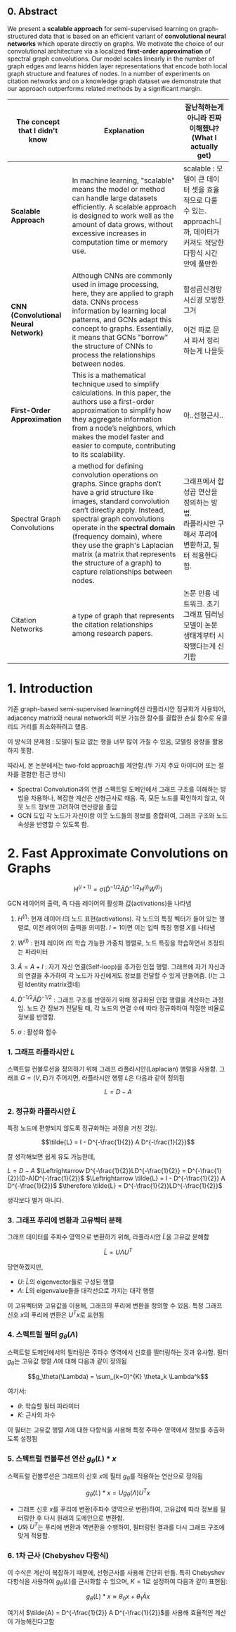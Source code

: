 ## 0. Abstract

We present a **scalable approach** for semi-supervised learning on graph- structured data that is based on an efficient variant of **convolutional neural networks** which operate directly on graphs. We motivate the choice of our convolutional architecture via a localized **first-order approximation** of spectral graph convolutions. Our model scales linearly in the number of graph edges and learns hidden layer representations that encode both local graph structure and features of nodes. In a number of experiments on citation networks and on a knowledge graph dataset we demonstrate that our approach outperforms related methods by a significant margin.



| The concept that I didn't know         | Explanation                                                                                                                                                                                                                                                                                                                                                                                  | 잘난척하는게 아니라 진짜 이해했냐?(What I actually get)                                         |
| -------------------------------------- | -------------------------------------------------------------------------------------------------------------------------------------------------------------------------------------------------------------------------------------------------------------------------------------------------------------------------------------------------------------------------------------------- | -------------------------------------------------------------------------------- |
| **Scalable Approach**                  | In machine learning, "scalable" means the model or method can handle large datasets efficiently. A scalable approach is designed to work well as the amount of data grows, without excessive increases in computation time or memory use.                                                                                                                                                    | scalable : 모델이 큰 데이터 셋을 효율적으로 다룰 수 있는.<br>approach니까, 데이터가 커져도 적당한 다항식 시간 안에 풀만한 |
| **CNN (Convolutional Neural Network)** | Although CNNs are commonly used in image processing, here, they are applied to graph data. CNNs process information by learning local patterns, and GCNs adapt this concept to graphs. Essentially, it means that GCNs "borrow" the structure of CNNs to process the relationships between nodes.                                                                                            | 합성곱신경망<br>시신경 모방한 그거<br><br>이건 따로 문서 파서 정리하는게 나을듯                                |
| **First-Order Approximation**          | This is a mathematical technique used to simplify calculations. In this paper, the authors use a first-order approximation to simplify how they aggregate information from a node’s neighbors, which makes the model faster and easier to compute, contributing to its scalability.                                                                                                          | 아..선형근사..                                                                        |
| Spectral Graph Convolutions            | a method for defining convolution operations on graphs. Since graphs don’t have a grid structure like images, standard convolution can’t directly apply. Instead, spectral graph convolutions operate in the **spectral domain** (frequency domain), where they use the graph's Laplacian matrix (a matrix that represents the structure of a graph) to capture relationships between nodes. | 그래프에서 합성곱 연산을 정의하는 방법.<br>라플라시안 구해서 푸리에 변환하고, 필터 적용한다함.                          |
| Citation Networks                      | a type of graph that represents the citation relationships among research papers.                                                                                                                                                                                                                                                                                                            | 논문 인용 네트워크. 초기 그래프 딥러닝 모델이 논문 생태계부터 시작됐다는게 신기함                                   |

# 1. Introduction
기존 graph-based semi-supervised learning에선 라플라시안 정규화가 사용되어, adjacency matrix와 neural network의 미분 가능한 함수를 결합한 손실 함수로 유클리드 거리를 최소화하려고 했음.

이 방식의 문제점 : 모델이 필요 없는 행을 너무 많이 가질 수 있음, 모델링 용량을 활용하지 못함.

따라서, 본 논문에서는 two-fold approach를 제안함.(두 가지 주요 아이디어 또는 절차를 결합한 접근 방식)

- Spectral Convolution과의 연결
  스펙트럴 도메인에서 그래프 구조를 이해하는 방법을 차용하나, 복잡한 계산은 선형근사로 때움. 즉, 모든 노드를 확인하지 않고, 이웃 노드 정보만 고려하여 연산량을 줄임
- GCN 도입
  각 노드가 자신이랑 이웃 노드들의 정보를 종합하여, 그래프 구조와 노드 속성을 반영할 수 있도록 함.

# 2. Fast Approximate Convolutions on Graphs

$$H^{(l+1)} = \sigma\left( \tilde{D}^{-1/2} \tilde{A} \tilde{D}^{-1/2} H^{(l)} W^{(l)} \right)$$

GCN 레이어의 출력, 즉 다음 레이어의 활성화 값(activations)을 나타냄

1. $H^{(l)}$: 현재 레이어 $l$의 노드 표현(activations). 각 노드의 특징 벡터가 들어 있는 행렬로, 이전 레이어의 출력을 의미함. $l=1$이면 이는 입력 특징 행렬 $X$를 나타냄
   
2. $W^{(l)}$ : 현재 레이어 $l$의 학습 가능한 가중치 행렬로, 노드 특징을 학습하면서 조정되는 파라미터

3. $\tilde{A} = A + I$ : 자기 자신 연결(Self-loop)을 추가한 인접 행렬. 그래프에 자기 자신과의 연결을 추가하여 각 노드가 자신에게도 정보를 전달할 수 있게 만들어줌.
   ($I$는 그럼 Identity matrix겠네)

5. $\tilde{D}^{-1/2} \tilde{A} \tilde{D}^{-1/2}$ : 그래프 구조를 반영하기 위해 정규화된 인접 행렬을 계산하는 과정임. 노드 간 정보가 전달될 때, 각 노드의 연결 수에 따라 정규화하여 적절한 비율로 정보를 반영함. 

6. $\sigma$ : 활성화 함수

###
### 1. 그래프 라플라시안 $L$
스펙트럴 컨볼루션을 정의하기 위해 그래프 라플라시안(Laplacian) 행렬을 사용함. 그래프 $G = (V, E)$가 주어지면, 라플라시안 행렬 $L$은 다음과 같이 정의됨

$$L = D - A$$

### 2. 정규화 라플라시안 $\tilde{L}$ 
특정 노드에 편향되지 않도록 정규화하는 과정을 거친 것임.

$$\tilde{L} = I - D^{-\frac{1}{2}} A D^{-\frac{1}{2}}$$

잘 생각해보면 쉽게 유도 가능한데,

$L = D - A$
$\Leftrightarrow D^{-\frac{1}{2}}LD^{-\frac{1}{2}} = D^{-\frac{1}{2}}(D-A)D^{-\frac{1}{2}}$
$\Leftrightarrow \tilde{L} = I - D^{-\frac{1}{2}} A D^{-\frac{1}{2}}$
$\therefore \tilde{L} = D^{-\frac{1}{2}}LD^{-\frac{1}{2}}$

생각보다 별거 아니다.

### 3. 그래프 푸리에 변환과 고유벡터 분해
그래프 데이터를 주파수 영역으로 변환하기 위해, 라플라시안 $\tilde{L}$을 고유값 분해함

$$\tilde{L} = U \Lambda U^T$$

당연하겠지만,
- $U$: $\tilde{L}$의 eigenvector들로 구성된 행렬
- $\Lambda$: $\tilde{L}$의 eigenvalue들을 대각선으로 가지는 대각 행렬

이 고유벡터와 고유값을 이용해, 그래프의 푸리에 변환을 정의할 수 있음. 특정 그래프 신호 $x$의 푸리에 변환은 $U^T x$로 표현됨

### 4. 스펙트럴 필터 $g_\theta(\Lambda)$
스펙트럴 도메인에서의 필터링은 주파수 영역에서 신호를 필터링하는 것과 유사함. 필터 $g_\theta$는 고유값 행렬 $\Lambda$에 대해 다음과 같이 정의됨

$$g_\theta(\Lambda) = \sum_{k=0}^{K} \theta_k \Lambda^k$$

여기서:
- $\theta$: 학습할 필터 파라미터
- $K$: 근사의 차수

이 필터는 고유값 행렬 $\Lambda$에 대한 다항식을 사용해 특정 주파수 영역에서 정보를 추출하도록 설정됨

### 5. 스펙트럴 컨볼루션 연산 $g_\theta(L) * x$
스펙트럴 컨볼루션은 그래프의 신호 $x$에 필터 $g_\theta$를 적용하는 연산으로 정의됨

$$g_\theta(L) * x = U g_\theta(\Lambda) U^T x$$

- 그래프 신호 $x$를 푸리에 변환(주파수 영역으로 변환)하여, 고유값에 따라 정보를 필터링한 후 다시 원래의 도메인으로 변환함.
- $U$와 $U^T$는 푸리에 변환과 역변환을 수행하여, 필터링된 결과를 다시 그래프 구조에 맞게 적용함.

### 6. 1차 근사 (Chebyshev 다항식)
이 수식은 계산이 복잡하기 때문에, 선형근사를 사용해 간단히 만듦. 특히 Chebyshev 다항식을 사용하여 $g_\theta(L)$를 근사화할 수 있으며, $K=1$로 설정하여 다음과 같이 표현됨:

$$g_\theta(L) * x \approx \theta_0 x + \theta_1 \tilde{A} x$$

여기서 $\tilde{A} = D^{-\frac{1}{2}} A D^{-\frac{1}{2}}$를 사용해 효율적인 계산이 가능해진다고함